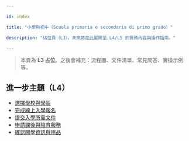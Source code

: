 ---
id: index
title: "小學與初中（Scuola primaria e secondaria di primo grado）"
description: "佔位頁（L3）。未來將在此展開至 L4/L5 的實務內容與操作指南。"
---


> 本頁為 **L3 占位**。之後會補充：流程圖、文件清單、常見問答、實操示例等。


## 進一步主題（L4）

- [選擇學校與學區](./choose-school-and-catchment/)
- [完成線上入學報名](./complete-online-enrolment/)
- [提交入學所需文件](./prepare-enrolment-docs/)
- [申請課後與陪育服務](./apply-school-services/)
- [確認開學資訊與用品](./confirm-start-and-supplies/)
